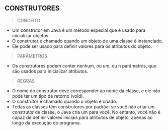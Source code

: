 ## CONSTRUTORES

> CONCEITO
- Um construtor em Java é um método especial que é usado para inicializar objetos. 
- O construtor é chamado quando um objeto de uma classe é instanciado. 
- Ele pode ser usado para definir valores para os atributos do objeto.

> PARÂMETROS
- Os construtores podem conter nenhum, ou um, ou n parâmetros, que são usados para inicializar atributos.

> REGRAS
- O nome do construtor deve corresponder ao nome da classe, e ele não pode ter um tipo de retorno (void).
- O construtor é chamado quando o objeto é criado.
- Todas as classes têm construtores por padrão: se você não criar um construtor de classe, o Java cria um para você. No entanto, você não é capaz de definir valores iniciais para atributos de objeto, apenas ao longo da execução do programa.
